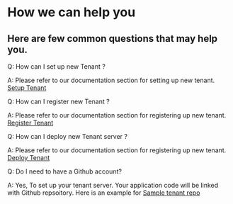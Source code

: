 # How we can help you

## Here are few common questions that may help you.

 Q: How can I set up new Tenant ?
    
A: Please refer to our documentation section for setting up new tenant. [Setup Tenant]

Q: How can I register new Tenant ?

A: Please refer to our documentation section for registering up new tenant. [Register Tenant]

Q: How can I deploy new Tenant server ?

A: Please refer to our documentation section for registering up new tenant. [Deploy Tenant]

Q: Do I need to have a Github account?

A: Yes, To set up your tenant server. Your application code will be linked with Github repsoitory. Here is an example for [Sample tenant repo]


[//]: # (These are reference links used in markdown file)

[Setup Tenant]: <?path=docs/getting-started/setup-tenant/setup-tenant.md>

[Register Tenant]: <?path=docs/getting-started/setup-tenant/register-tenant.md>

[Deploy Tenant]: <?path=docs/getting-started/setup-tenant/deploy-tenant.md>

[Sample tenant repo]: <https://github.com/fiserv/sample-tenant>